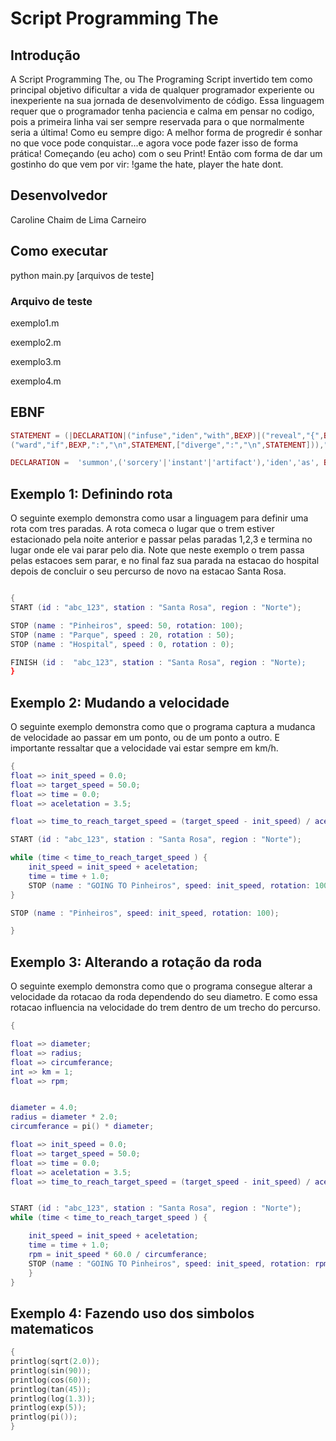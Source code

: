 # Script Programming The
## Introdução
A Script Programming The, ou The Programing Script invertido tem como principal objetivo dificultar a vida de qualquer programador experiente ou inexperiente na sua jornada de desenvolvimento de código. Essa linguagem requer que o programador tenha paciencia e calma em pensar no codigo, pois a primeira linha vai ser sempre reservada para o que normalmente seria a última! Como eu sempre digo: A melhor forma de progredir é sonhar no que voce pode conquistar...e agora voce pode fazer isso de forma prática! Começando (eu acho) com o seu Print! Então com forma de dar um gostinho do que vem por vir: !game the hate, player the hate dont.

## Desenvolvedor
Caroline Chaim de Lima Carneiro

## Como executar
python main.py [arquivos de teste]

### Arquivo de teste
exemplo1.m

exemplo2.m

exemplo3.m

exemplo4.m
## EBNF

``` lua
STATEMENT = (|DECLARATION|("infuse","iden","with",BEXP)|("reveal","{",BEXP,"}")|
("ward","if",BEXP,":","\n",STATEMENT,["diverge",":","\n",STATEMENT])),".","\n";

DECLARATION =  'summon',('sorcery'|'instant'|'artifact'),'iden','as', BEXP;

```

## Exemplo 1: Definindo rota

O seguinte exemplo demonstra como usar a linguagem para definir uma rota com tres paradas. A rota comeca o lugar que o trem estiver estacionado pela noite anterior e passar pelas paradas 1,2,3 e termina no lugar onde ele vai parar pelo dia. Note que neste exemplo o trem passa pelas estacoes sem parar, e no final faz sua parada na estacao do hospital depois de concluir o seu percurso de novo na estacao Santa Rosa.

``` lua

{
START (id : "abc_123", station : "Santa Rosa", region : "Norte");

STOP (name : "Pinheiros", speed: 50, rotation: 100);
STOP (name : "Parque", speed : 20, rotation : 50);
STOP (name : "Hospital", speed : 0, rotation : 0);

FINISH (id :  "abc_123", station : "Santa Rosa", region : "Norte); 
}
```

## Exemplo 2: Mudando a velocidade 
O seguinte exemplo demonstra como que o programa captura a mudanca de velocidade ao passar em um ponto, ou de um ponto a outro. E importante ressaltar que a velocidade vai estar sempre em km/h.

``` lua
{
float => init_speed = 0.0;
float => target_speed = 50.0;
float => time = 0.0;
float => aceletation = 3.5;

float => time_to_reach_target_speed = (target_speed - init_speed) / aceletation;

START (id : "abc_123", station : "Santa Rosa", region : "Norte");

while (time < time_to_reach_target_speed ) {
    init_speed = init_speed + aceletation;
    time = time + 1.0;
    STOP (name : "GOING TO Pinheiros", speed: init_speed, rotation: 100);
}

STOP (name : "Pinheiros", speed: init_speed, rotation: 100);

}
```

## Exemplo 3: Alterando a rotação da roda
O seguinte exemplo demonstra como que o programa consegue alterar a velocidade da rotacao da roda dependendo do seu diametro. E como essa rotacao influencia na velocidade do trem dentro de um trecho do percurso.

``` lua
{

float => diameter;
float => radius;
float => circumferance;
int => km = 1;
float => rpm;


diameter = 4.0;
radius = diameter * 2.0;
circumferance = pi() * diameter;

float => init_speed = 0.0;
float => target_speed = 50.0;
float => time = 0.0;
float => aceletation = 3.5;
float => time_to_reach_target_speed = (target_speed - init_speed) / aceletation;


START (id : "abc_123", station : "Santa Rosa", region : "Norte");
while (time < time_to_reach_target_speed ) {

    init_speed = init_speed + aceletation;
    time = time + 1.0;
    rpm = init_speed * 60.0 / circumferance;
    STOP (name : "GOING TO Pinheiros", speed: init_speed, rotation: rpm);
    }
}

```

## Exemplo 4: Fazendo uso dos simbolos matematicos
``` lua
{
printlog(sqrt(2.0));
printlog(sin(90));
printlog(cos(60));
printlog(tan(45));
printlog(log(1.3));
printlog(exp(5));
printlog(pi());
}

```
